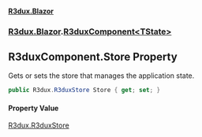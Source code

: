 #### [R3dux.Blazor](R3dux.Blazor.md 'R3dux.Blazor')
### [R3dux.Blazor](R3dux.Blazor.md#R3dux.Blazor 'R3dux.Blazor').[R3duxComponent&lt;TState&gt;](R3duxComponent_TState_.md 'R3dux.Blazor.R3duxComponent<TState>')

## R3duxComponent<TState>.Store Property

Gets or sets the store that manages the application state.

```csharp
public R3dux.R3duxStore Store { get; set; }
```

#### Property Value
[R3dux.R3duxStore](https://docs.microsoft.com/en-us/dotnet/api/R3dux.R3duxStore 'R3dux.R3duxStore')